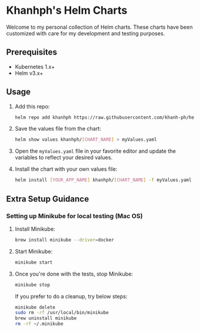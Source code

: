 # Khanhph's Helm Charts

Welcome to my personal collection of Helm charts. These charts have been customized with care for my development and testing purposes.

## Prerequisites

* Kubernetes 1.x+
* Helm v3.x+

## Usage

1. Add this repo:

    ```sh
    helm repo add khanhph https://raw.githubusercontent.com/khanh-ph/helmcharts/master/
    ```

2. Save the values file from the chart:

    ```sh
    helm show values khanhph/[CHART_NAME] > myValues.yaml
    ```

3. Open the `myValues.yaml` file in your favorite editor and update the variables to reflect your desired values.

4. Install the chart with your own values file:

    ```sh
    helm install [YOUR_APP_NAME] khanhph/[CHART_NAME] -f myValues.yaml
    ```

## Extra Setup Guidance

### Setting up Minikube for local testing (Mac OS)

1. Install Minikube:
    ```sh
    brew install minikube --driver=docker
    ```

2. Start Minikube:
    ```sh
    minikube start
    ```

3. Once you're done with the tests, stop Minikube:
    ```sh
    minikube stop
    ```
    If you prefer to do a cleanup, try below steps:
    ```sh
    minikube delete
    sudo rm -rf /usr/local/bin/minikube
    brew uninstall minikube
    rm -rf ~/.minikube
    ```